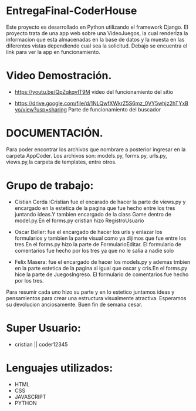 # EntregaFinal-CoderHouse

Este proyecto es desarrollado en Python utilizando el framework Django. El proyecto trata de una app web sobre una VideoJuegos, la cual renderiza la informacion que esta almacenadas en la base de datos y la muesta en las diferentes vistas dependiendo cual sea la solicitud. Debajo se encuentra el link para ver la app en funcionamiento.

# Video Demostración.
- https://youtu.be/QpZqkqvIT9M  video del funcionamiento del sitio 

- https://drive.google.com/file/d/1NLQwfXWkrZ5S6mz_0VY5whjz2hTYxByo/view?usp=sharing Parte de funcionamiento del buscador
 

# DOCUMENTACIÓN.

Para poder encontrar los archivos que nombrare a posterior ingresar en la carpeta AppCoder. Los archivos son: models.py, forms.py, urls.py, views.py,la carpeta de templates, entre otros.

 # Grupo de trabajo: 

- Cistian Cerda :Cristian fue el encarado de hacer la parte de views.py y encargado en la estetica de la pagina que fue hecho entre los tres juntando ideas.Y tambien encargado de la class Game dentro de model.py.En el forms.py cristian hizo RegistroUsuario

- Oscar Beller: fue el encargado de hacer los urls y enlazar los formularios y tambien la parte visual como ya dijimos que fue entre los tres.En el forms.py hizo la parte de FormularioEditar. El formulario de comentarios fue hecho por los tres ya que no le salia a nadie solo

- Felix Masera: fue el encargado de hacer los models.py y ademas tmbien en la parte estetica de la pagina al igual que oscar y cris.En el forms.py hice la parte de JuegosIngreso. El formulario de comentarios fue hecho por los tres.

Para resumir cada uno hizo su parte y en lo estetico juntamos ideas y pensamientos para crear una estructura visualmente atractiva. Esperamos su devolucion anciosamente. Buen fin de semana cesar.

 # Super Usuario: 

- cristian || coder12345

 # Lenguajes utilizados:
 - HTML
 - CSS
 - JAVASCRIPT
 - PYTHON
